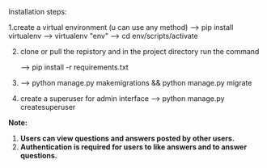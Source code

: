 Installation steps:

1.create a virtual environment (u can use any method)
  --> pip install virtualenv
  --> virtualenv "env"
  --> cd env/scripts/activate
	
2. clone or pull the repistory and in the project directory
   run the command
   
   --> pip install -r requirements.txt
4. --> python manage.py makemigrations && python manage.py migrate
5. create a superuser for admin interface
  --> python manage.py createsuperuser


**Note:**


1. **Users can view questions and answers posted by other users.**
3. **Authentication is required for users to like answers and to answer questions.**


